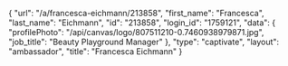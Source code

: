 {
    "url": "\/a\/francesca-eichmann\/213858",
    "first_name": "Francesca",
    "last_name": "Eichmann",
    "id": "213858",
    "login_id": "1759121",
    "data": {
        "profilePhoto": "\/api\/canvas\/logo\/807511210-0.7460938979871.jpg",
        "job_title": "Beauty Playground Manager"
    },
    "type": "captivate",
    "layout": "ambassador",
    "title": "Francesca Eichmann"
}